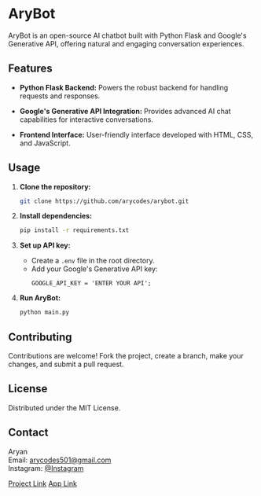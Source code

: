 # AryBot

AryBot is an open-source AI chatbot built with Python Flask and Google's Generative API, offering natural and engaging conversation experiences.

## Features

- **Python Flask Backend:** Powers the robust backend for handling requests and responses.
  
- **Google's Generative API Integration:** Provides advanced AI chat capabilities for interactive conversations.
  
- **Frontend Interface:** User-friendly interface developed with HTML, CSS, and JavaScript.

## Usage

1. **Clone the repository:**
   ```sh
   git clone https://github.com/arycodes/arybot.git
   ```
   
2. **Install dependencies:**
   ```sh
   pip install -r requirements.txt
   ```

3. **Set up API key:**
   - Create a `.env` file in the root directory.
   - Add your Google's Generative API key:
     ```JS
     GOOGLE_API_KEY = 'ENTER YOUR API';
     ```
   
4. **Run AryBot:**
   ```sh
   python main.py
   ```

## Contributing

Contributions are welcome! Fork the project, create a branch, make your changes, and submit a pull request.

## License

Distributed under the MIT License.

## Contact

Aryan  
Email: arycodes501@gmail.com  
Instagram: [@Instagram](https://instagram.com/arycodes)

[Project Link](https://github.com/arycodes/arybot)
[App Link](https://arybot2.vercel.app)
